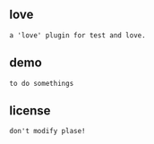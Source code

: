 ##  love
	
	a 'love' plugin for test and love.

##  demo 
	
	to do somethings

##  license

	don't modify plase!
